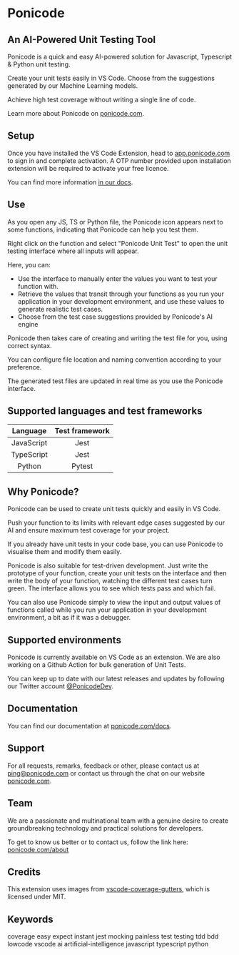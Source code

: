 # Ponicode

## An AI-Powered Unit Testing Tool

Ponicode is a quick and easy AI-powered solution for Javascript, Typescript & Python unit testing.

Create your unit tests easily in VS Code. Choose from the suggestions generated by our Machine Learning models.

Achieve high test coverage without writing a single line of code.

Learn more about Ponicode on [ponicode.com](https://ponicode.com).

## Setup

Once you have installed the VS Code Extension, head to [app.ponicode.com](https://app.ponicode.com) to sign in and complete activation. A OTP number provided upon installation extension will be required to activate your free licence.

You can find more information [in our docs](https://www.ponicode.com/docs/get-started/installation).

## Use

As you open any JS, TS or Python file, the Ponicode icon appears next to some functions, indicating that Ponicode can help you test them.

Right click on the function and select "Ponicode Unit Test" to open the unit testing interface where all inputs will appear.

Here, you can:

- Use the interface to manually enter the values you want to test your function with.
- Retrieve the values that transit through your functions as you run your application in your development environment, and use these values to generate realistic test cases.
- Choose from the test case suggestions provided by Ponicode's AI engine

Ponicode then takes care of creating and writing the test file for you, using correct syntax.

You can configure file location and naming convention according to your preference.

The generated test files are updated in real time as you use the Ponicode interface.

## Supported languages and test frameworks

|  Language  | Test framework |
| :--------: | :------------: |
| JavaScript |      Jest      |
| TypeScript |      Jest      |
|   Python   |     Pytest     |

## Why Ponicode?

Ponicode can be used to create unit tests quickly and easily in VS Code.

Push your function to its limits with relevant edge cases suggested by our AI and ensure maximum test coverage for your project.

If you already have unit tests in your code base, you can use Ponicode to visualise them and modify them easily.

Ponicode is also suitable for test-driven development. Just write the prototype of your function, create your unit tests on the interface and then write the body of your function, watching the different test cases turn green. The interface allows you to see which tests pass and which fail.

You can also use Ponicode simply to view the input and output values of functions called while you run your application in your development environment, a bit as if it was a debugger.

## Supported environments

Ponicode is currently available on VS Code as an extension.
We are also working on a Github Action for bulk generation of Unit Tests.

You can keep up to date with our latest releases and updates by following our Twitter account [@PonicodeDev](https://twitter.com/PonicodeDev).

## Documentation

You can find our documentation at [ponicode.com/docs](https://ponicode.com/docs).

## Support

For all requests, remarks, feedback or other, please contact us at ping@ponicode.com or contact us through the chat on our website [ponicode.com](https://ponicode.com).

## Team

We are a passionate and multinational team with a genuine desire to create groundbreaking technology and practical solutions for developers.

To get to know us better or to contact us, follow the link here: [ponicode.com/about](https://ponicode.com/about)

## Credits

This extension uses images from [vscode-coverage-gutters](https://github.com/ryanluker/vscode-coverage-gutters), which is licensed under MIT.

## Keywords

coverage easy expect instant jest mocking painless test testing tdd bdd lowcode vscode ai artificial-intelligence javascript typescript python
